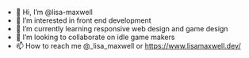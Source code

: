 - 👋 Hi, I’m @lisa-maxwell
- 👀 I’m interested in front end development
- 🌱 I’m currently learning responsive web design and game design
- 💞️ I’m looking to collaborate on idle game makers
- 📫 How to reach me @_lisa_maxwell or https://www.lisamaxwell.dev/

<!---
lisa-maxwell/lisa-maxwell is a ✨ special ✨ repository because its `README.md` (this file) appears on your GitHub profile.
You can click the Preview link to take a look at your changes.
--->
